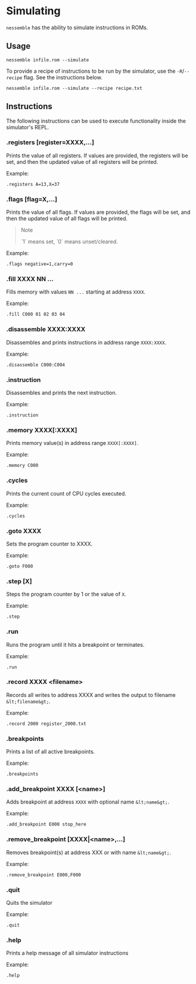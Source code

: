 # Simulating

`nessemble` has the ability to simulate instructions in ROMs.

## Usage

```text
nessemble infile.rom --simulate
```

To provide a recipe of instructions to be run by the simulator, use the
`-R`/`--recipe` flag. See the instructions below.

```text
nessemble infile.rom --simulate --recipe recipe.txt
```

## Instructions

The following instructions can be used to execute functionality inside the
simulator's REPL.

### .registers [register=XXXX,...]

Prints the value of all registers. If values are provided, the registers will be
set, and then the updated value of all registers will be printed.

Example:

```text
.registers A=13,X=37
```

### .flags [flag=X,...]

Prints the value of all flags. If values are provided, the flags will be set,
and then the updated value of all flags will be printed.

> <div class="admonition note">
> <p class="admonition-title">Note</p>
> `1` means set, `0` means unset/cleared.
> </div>

Example:

```text
.flags negative=1,carry=0
```

### .fill XXXX NN ...

Fills memory with values `NN ...` starting at address `XXXX`.

Example:

```text
.fill C000 01 02 03 04
```

### .disassemble XXXX:XXXX

Disassembles and prints instructions in address range `XXXX:XXXX`.

Example:

```text
.disassemble C000:C004
```

### .instruction

Disassembles and prints the next instruction.

Example:

```text
.instruction
```

### .memory XXXX[:XXXX]

Prints memory value(s) in address range `XXXX[:XXXX]`.

Example:

```text
.memory C000
```

### .cycles

Prints the current count of CPU cycles executed.

Example:

```text
.cycles
```

### .goto XXXX

Sets the program counter to XXXX.

Example:

```text
.goto F000
```

### .step [X]

Steps the program counter by 1 or the value of `X`.

Example:

```text
.step
```

### .run

Runs the program until it hits a breakpoint or terminates.

Example:

```text
.run
```

### .record XXXX &lt;filename&gt;

Records all writes to address XXXX and writes the output to filename
`&lt;filename&gt;`.

Example:

```text
.record 2000 register_2000.txt
```

### .breakpoints

Prints a list of all active breakpoints.

Example:

```text
.breakpoints
```

### .add_breakpoint XXXX [&lt;name&gt;]

Adds breakpoint at address `XXXX` with optional name `&lt;name&gt;`.

Example:

```text
.add_breakpoint E000 stop_here
```

### .remove_breakpoint [XXXX|&lt;name&gt;,...]

Removes breakpoint(s) at address XXX or with name `&lt;name&gt;`.

Example:

```text
.remove_breakpoint E000,F000
```

### .quit

Quits the simulator

Example:

```text
.quit
```

### .help

Prints a help message of all simulator instructions

Example:

```text
.help
```
